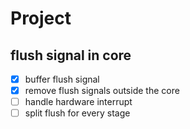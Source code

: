 # Project

## flush signal in core
- [x] buffer flush signal
- [x] remove flush signals outside the core
- [ ] handle hardware interrupt
- [ ] split flush for every stage
